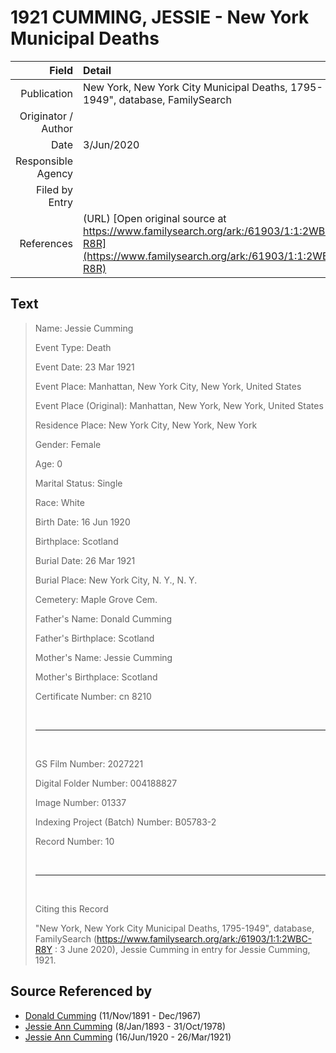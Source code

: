 ﻿---
layout: page
permalink: /sources/s12049260
---

# 1921 CUMMING, JESSIE - New York Municipal Deaths

Field | Detail
---:|:---
Publication | New York, New York City Municipal Deaths, 1795-1949", database, FamilySearch
Originator / Author | 
Date | 3/Jun/2020
Responsible Agency | 
Filed by Entry | 
References | (URL) [Open original source at https://www.familysearch.org/ark:/61903/1:1:2WBC-R8R](https://www.familysearch.org/ark:/61903/1:1:2WBC-R8R)

## Text

> Name: Jessie Cumming
>
> Event Type: Death
>
> Event Date: 23 Mar 1921
>
> Event Place: Manhattan, New York City, New York, United States
>
> Event Place (Original): Manhattan, New York, New York, United States
>
> Residence Place: New York City, New York, New York
>
> Gender: Female
>
> Age: 0
>
> Marital Status: Single
>
> Race: White
>
> Birth Date: 16 Jun 1920
>
> Birthplace: Scotland
>
> Burial Date: 26 Mar 1921
>
> Burial Place: New York City, N. Y., N. Y.
>
> Cemetery: Maple Grove Cem.
>
> Father's Name: Donald Cumming
>
> Father's Birthplace: Scotland
>
> Mother's Name: Jessie Cumming
>
> Mother's Birthplace: Scotland
>
> Certificate Number: cn 8210
>
> <br/>
>
> ---
>
> <br/>
>
> GS Film Number: 2027221
>
> Digital Folder Number: 004188827
>
> Image Number: 01337
>
> Indexing Project (Batch) Number: B05783-2
>
> Record Number: 10
>
> <br/>
>
> ---
>
> <br/>
>
> Citing this Record
>
> "New York, New York City Municipal Deaths, 1795-1949", database, FamilySearch (https://www.familysearch.org/ark:/61903/1:1:2WBC-R8Y : 3 June 2020), Jessie Cumming in entry for Jessie Cumming, 1921.
>

## Source Referenced by

* [Donald Cumming](../people/@11846578@-donald-cumming-b1891-11-11-d1967-12.md) (11/Nov/1891 - Dec/1967)
* [Jessie Ann Cumming](../people/@66222886@-jessie-ann-cumming-b1893-1-8-d1978-10-31.md) (8/Jan/1893 - 31/Oct/1978)
* [Jessie Ann Cumming](../people/@65743680@-jessie-ann-cumming-b1920-6-16-d1921-3-26.md) (16/Jun/1920 - 26/Mar/1921)
